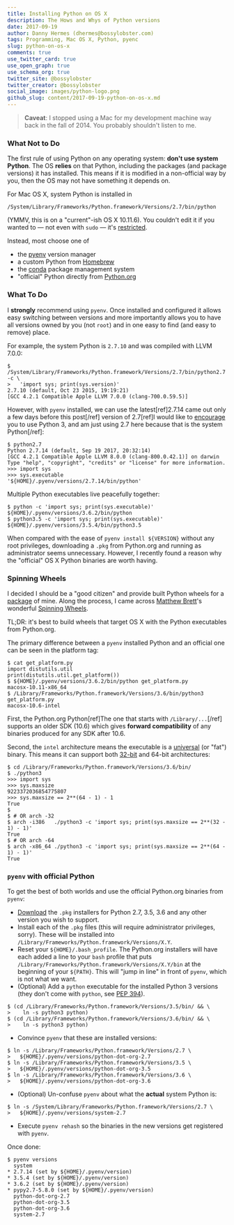 ```yaml
---
title: Installing Python on OS X
description: The Hows and Whys of Python versions
date: 2017-09-19
author: Danny Hermes (dhermes@bossylobster.com)
tags: Programming, Mac OS X, Python, pyenc
slug: python-on-os-x
comments: true
use_twitter_card: true
use_open_graph: true
use_schema_org: true
twitter_site: @bossylobster
twitter_creator: @bossylobster
social_image: images/python-logo.png
github_slug: content/2017-09-19-python-on-os-x.md
---
```


> **Caveat**: I stopped using a Mac for my development machine way
> back in the fall of 2014. You probably shouldn't listen to me.

### What Not to Do

The first rule of using Python on any operating system: **don't use
system Python**. The OS **relies** on that Python, including the packages
(and package versions) it has installed. This means if it is modified in a
non-official way by you, then the OS may not have something it depends on.

For Mac OS X, system Python is installed in

```
/System/Library/Frameworks/Python.framework/Versions/2.7/bin/python
```

(YMMV, this is on a "current"-ish OS X 10.11.6). You couldn't edit it if
you wanted to &mdash; not even with `sudo` &mdash; it's [restricted][8].

Instead, most choose one of

* the [pyenv][3] version manager
* a custom Python from [Homebrew][4]
* the [conda][7] package management system
* "official" Python directly from [Python.org][6]

### What To Do

I **strongly** recommend using `pyenv`. Once installed and configured it
allows easy switching between versions and more importantly allows you
to have all versions owned by you (not `root`) and in one easy to find
(and easy to remove) place.

For example, the system Python is `2.7.10` and was compiled with LLVM 7.0.0:

```
$ /System/Library/Frameworks/Python.framework/Versions/2.7/bin/python2.7 -c \
>   'import sys; print(sys.version)'
2.7.10 (default, Oct 23 2015, 19:19:21)
[GCC 4.2.1 Compatible Apple LLVM 7.0.0 (clang-700.0.59.5)]
```

However, with `pyenv` installed, we can use the latest[ref]2.7.14 came out
only a few days before this post[/ref] version of 2.7[ref]I would like
to [encourage][10] you to use Python 3, and am just using 2.7 here
because that is the system Python[/ref]:

```
$ python2.7
Python 2.7.14 (default, Sep 19 2017, 20:32:14)
[GCC 4.2.1 Compatible Apple LLVM 8.0.0 (clang-800.0.42.1)] on darwin
Type "help", "copyright", "credits" or "license" for more information.
>>> import sys
>>> sys.executable
'${HOME}/.pyenv/versions/2.7.14/bin/python'
```

Multiple Python executables live peacefully together:

```
$ python -c 'import sys; print(sys.executable)'
${HOME}/.pyenv/versions/3.6.2/bin/python
$ python3.5 -c 'import sys; print(sys.executable)'
${HOME}/.pyenv/versions/3.5.4/bin/python3.5
```

When compared with the ease of `pyenv install ${VERSION}` without any root
privileges, downloading a `.pkg` from Python.org and running as administrator
seems unnecessary. However, I recently found a reason why the "official"
OS X Python binaries are worth having.

### Spinning Wheels

I decided I should be a "good citizen" and provide built Python
wheels for a [package][5] of mine. Along the process, I came across
[Matthew Brett][2]'s wonderful [Spinning Wheels][1].

TL;DR: it's best to build wheels that target OS X with the Python
executables from Python.org.

The primary difference between a `pyenv` installed Python and an official
one can be seen in the platform tag:

```
$ cat get_platform.py
import distutils.util
print(distutils.util.get_platform())
$ ${HOME}/.pyenv/versions/3.6.2/bin/python get_platform.py
macosx-10.11-x86_64
$ /Library/Frameworks/Python.framework/Versions/3.6/bin/python3 get_platform.py
macosx-10.6-intel
```

First, the Python.org Python[ref]The one that starts with `/Library/...`[/ref]
supports an older SDK (10.6) which gives **forward compatibility** of any
binaries produced for any SDK after 10.6.

Second, the `intel` architecture means the executable is a [universal][11]
(or "fat") binary. This means it can support both [32-bit][12] and 64-bit
architectures:

```
$ cd /Library/Frameworks/Python.framework/Versions/3.6/bin/
$ ./python3
>>> import sys
>>> sys.maxsize
9223372036854775807
>>> sys.maxsize == 2**(64 - 1) - 1
True
$
$ # OR arch -32
$ arch -i386   ./python3 -c 'import sys; print(sys.maxsize == 2**(32 - 1) - 1)'
True
$ # OR arch -64
$ arch -x86_64 ./python3 -c 'import sys; print(sys.maxsize == 2**(64 - 1) - 1)'
True
```

### `pyenv` with official Python

To get the best of both worlds and use the official Python.org binaries
from `pyenv`:

*  [Download][6] the `.pkg` installers for Python 2.7, 3.5, 3.6 and
   any other version you wish to support.
*  Install each of the `.pkg` files (this will require administrator
   privileges, sorry). These will be installed into
   `/Library/Frameworks/Python.framework/Versions/X.Y`.
*  Reset your `${HOME}/.bash_profile`. The Python.org installers will
   have each added a line to your `bash` profile that puts
   `/Library/Frameworks/Python.framework/Versions/X.Y/bin` at
   the beginning of your `${PATH}`. This will "jump in line" in front
   of `pyenv`, which is not what we want.
*  (Optional) Add a `python` executable for the installed Python 3 versions
   (they don't come with `python`, see [PEP 394][9]).

```
$ (cd /Library/Frameworks/Python.framework/Versions/3.5/bin/ && \
>    ln -s python3 python)
$ (cd /Library/Frameworks/Python.framework/Versions/3.6/bin/ && \
>    ln -s python3 python)
```

*  Convince `pyenv` that these are installed versions:

```
$ ln -s /Library/Frameworks/Python.framework/Versions/2.7 \
>   ${HOME}/.pyenv/versions/python-dot-org-2.7
$ ln -s /Library/Frameworks/Python.framework/Versions/3.5 \
>   ${HOME}/.pyenv/versions/python-dot-org-3.5
$ ln -s /Library/Frameworks/Python.framework/Versions/3.6 \
>   ${HOME}/.pyenv/versions/python-dot-org-3.6
```

*  (Optional) Un-confuse `pyenv` about what the **actual** system Python is:

```
$ ln -s /System/Library/Frameworks/Python.framework/Versions/2.7 \
>   ${HOME}/.pyenv/versions/system-2.7
```

*  Execute `pyenv rehash` so the binaries in the new versions get
   registered with `pyenv`.

Once done:

```
$ pyenv versions
  system
* 2.7.14 (set by ${HOME}/.pyenv/version)
* 3.5.4 (set by ${HOME}/.pyenv/version)
* 3.6.2 (set by ${HOME}/.pyenv/version)
* pypy2.7-5.8.0 (set by ${HOME}/.pyenv/version)
  python-dot-org-2.7
  python-dot-org-3.5
  python-dot-org-3.6
  system-2.7
```

[1]: https://github.com/MacPython/wiki/wiki/Spinning-wheels
[2]: http://matthew.dynevor.org
[3]: https://github.com/pyenv/pyenv
[4]: https://brew.sh
[5]: https://pypi.org/project/bezier/0.5.0/
[6]: https://www.python.org/downloads/mac-osx/
[7]: https://conda.io/docs/user-guide/install/macos.html
[8]: https://support.apple.com/en-us/HT204899
[9]: https://www.python.org/dev/peps/pep-0394/
[10]: https://pythonclock.org
[11]: https://en.wikipedia.org/wiki/Universal_binary
[12]: https://docs.python.org/3/library/platform.html#cross-platform
